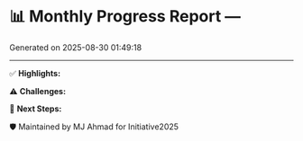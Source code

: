 # 📊 Monthly Progress Report — 
Generated on 2025-08-30 01:49:18

---

✅ **Highlights:**


⚠️ **Challenges:**


🚀 **Next Steps:**



🛡️ Maintained by MJ Ahmad for Initiative2025
